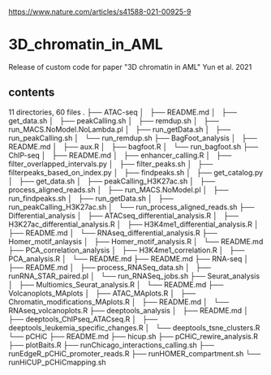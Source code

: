 https://www.nature.com/articles/s41588-021-00925-9
# 3D_chromatin_in_AML
Release of custom code for paper "3D chromatin in AML" Yun et al. 2021

## contents
11 directories, 60 files
.
├── ATAC-seq
│   ├── README.md
│   ├── get_data.sh
│   ├── peakCalling.sh
│   ├── remdup.sh
│   ├── run_MACS.NoModel.NoLambda.pl
│   ├── run_getData.sh
│   ├── run_peakCalling.sh
│   └── run_remdup.sh
├── BagFoot_analysis
│   ├── README.md
│   ├── aux.R
│   ├── bagfoot.R
│   └── run_bagfoot.sh
├── ChIP-seq
│   ├── README.md
│   ├── enhancer_calling.R
│   ├── filter_overlapped_intervals.py
│   ├── filter_peaks.sh
│   ├── filterpeaks_based_on_index.py
│   ├── findpeaks.sh
│   ├── get_catalog.py
│   ├── get_data.sh
│   ├── peakCalling_H3K27ac.sh
│   ├── process_aligned_reads.sh
│   ├── run_MACS.NoModel.pl
│   ├── run_findpeaks.sh
│   ├── run_getData.sh
│   ├── run_peakCalling_H3K27ac.sh
│   └── run_process_aligned_reads.sh
├── Differential_analysis
│   ├── ATACseq_differential_analysis.R
│   ├── H3K27ac_differential_analysis.R
│   ├── H3K4me1_differential_analysis.R
│   ├── README.md
│   └── RNAseq_differential_analysis.R
├── Homer_motif_anlaysis
│   ├── Homer_motif_analysis.R
│   └── README.md
├── PCA_correlation_analysis
│   ├── H3K4me1_correlation.R
│   ├── PCA_analysis.R
│   └── README.md
├── README.md
├── RNA-seq
│   ├── README.md
│   ├── process_RNASeq_data.sh
│   ├── runRNA_STAR_paired.pl
│   └── run_RNASeq_jobs.sh
├── Seurat_analysis
│   ├── Multiomics_Seurat_analysis.R
│   └── README.md
├── Volcanoplots_MAplots
│   ├── ATAC_MAplots.R
│   ├── Chromatin_modifications_MAplots.R
│   ├── README.md
│   └── RNAseq_volcanoplots.R
├── deeptools_analysis
│   ├── README.md
│   ├── deeptools_ChIPseq_ATACseq.R
│   ├── deeptools_leukemia_specific_changes.R
│   └── deeptools_tsne_clusters.R
└── pCHiC
    ├── README.md
    ├── hicup.sh
    ├── pCHiC_rewire_analysis.R
    ├── plotBaits.R
    ├── runChicago_interactions_calling.sh
    ├── runEdgeR_pCHiC_promoter_reads.R
    ├── runHOMER_compartment.sh
    └── runHiCUP_pCHiCmapping.sh
